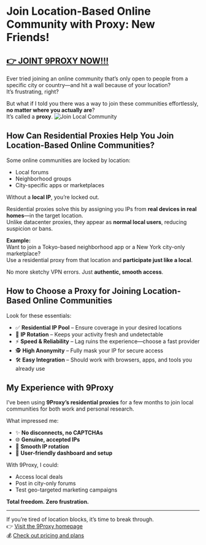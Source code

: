# Join Location-Based Online Community with Proxy: New Friends!

## [👉 JOINT 9PROXY NOW!!!](https://the9proxy.short.gy/pricing-github-james2k4) 

Ever tried joining an online community that’s only open to people from a specific city or country—and hit a wall because of your location?  
It’s frustrating, right?

But what if I told you there was a way to join these communities effortlessly, **no matter where you actually are**?  
It’s called a **proxy**.
![Join Local Community](https://www.studytienganh.vn/upload/2021/06/106162.png)

## How Can Residential Proxies Help You Join Location-Based Online Communities?

Some online communities are locked by location:
- Local forums  
- Neighborhood groups  
- City-specific apps or marketplaces  

Without a **local IP**, you’re locked out.

Residential proxies solve this by assigning you IPs from **real devices in real homes**—in the target location.  
Unlike datacenter proxies, they appear as **normal local users**, reducing suspicion or bans.

**Example:**  
Want to join a Tokyo-based neighborhood app or a New York city-only marketplace?  
Use a residential proxy from that location and **participate just like a local**.

No more sketchy VPN errors. Just **authentic, smooth access**.

## How to Choose a Proxy for Joining Location-Based Online Communities

Look for these essentials:

- ✅ **Residential IP Pool** – Ensure coverage in your desired locations  
- 🔁 **IP Rotation** – Keeps your activity fresh and undetectable  
- ⚡ **Speed & Reliability** – Lag ruins the experience—choose a fast provider  
- 🕵️ **High Anonymity** – Fully mask your IP for secure access  
- 🛠️ **Easy Integration** – Should work with browsers, apps, and tools you already use  

## My Experience with 9Proxy

I’ve been using **9Proxy’s residential proxies** for a few months to join local communities for both work and personal research.

What impressed me:
- ✨ **No disconnects, no CAPTCHAs**  
- 🌐 **Genuine, accepted IPs**  
- 🔁 **Smooth IP rotation**  
- 🧩 **User-friendly dashboard and setup**  

With 9Proxy, I could:
- Access local deals  
- Post in city-only forums  
- Test geo-targeted marketing campaigns  

**Total freedom. Zero frustration.**

---

If you’re tired of location blocks, it’s time to break through.  
👉 [Visit the 9Proxy homepage](https://the9proxy.short.gy/home-github-james2k4)  
💰 [Check out pricing and plans](https://the9proxy.short.gy/pricing-github-james2k4)

